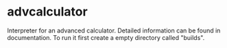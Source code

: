 # advcalculator

Interpreter for an advanced calculator. Detailed information can be found in documentation. To run it first create a empty directory called "builds".
